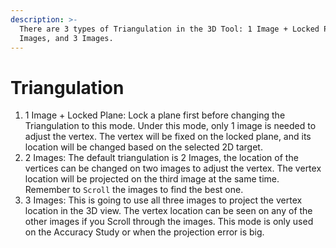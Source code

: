 ```yaml
---
description: >-
  There are 3 types of Triangulation in the 3D Tool: 1 Image + Locked Plane, 2
  Images, and 3 Images.
---
```


# Triangulation

1. 1 Image + Locked Plane: Lock a plane first before changing the Triangulation to this mode. Under this mode, only 1 image is needed to adjust the vertex. The vertex will be fixed on the locked plane, and its location will be changed based on the selected 2D target.
2. 2 Images: The default triangulation is 2 Images, the location of the vertices can be changed on two images to adjust the vertex. The vertex location will be projected on the third image at the same time. Remember to `Scroll` the images to find the best one.
3. 3 Images: This is going to use all three images to project the vertex location in the 3D view. The vertex location can be seen on any of the other images if you Scroll through the images. This mode is only used on the Accuracy Study or when the projection error is big.

